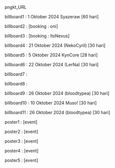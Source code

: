 pngkt_URL


billboard1 : 1 Oktober 2024 Syazeraw [60 hari]

billboard2 :  [booking : oni]

billboard3 :  [booking : ItsNexus]

billboard4 : 21 Oktober 2024 (NekoCyril) [30 hari]

billboard5 : 5 Oktober 2024 KynCore [28 hari]

billboard6 : 22 Oktober 2024 (LerNa) [30 hari]

billboard7 : 

billboard8 :

billboard9 : 26 Oktober 2024 (bloodtypea) [30 hari]

billboard10 : 10 Oktober 2024 Muso! [30 hari]

billboard11 : 26 Oktober 2024 (bloodtypea) [30 hari]

poster1 : [event]

poster2 : [event]

poster3 : [event]

poster4 : [event]

poster5 : [event]
